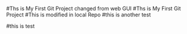 #Ths is My First Git Project changed from web GUI
#Ths is My First Git Project
#This is modified in local Repo
#this is another test








#this is test
